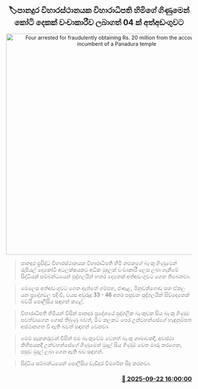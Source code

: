 <p align='center'><b><h2 align='center' title='Four arrested for fraudulently obtaining Rs. 20 million from the account of the incumbent of a Panadura temple'>🏷පානදුර විහාරස්ථානයක විහාරාධිපති හිමිගේ ගිණුමෙන් කෝටි දෙකක් වංචාකාරීව ලබාගත් 04 ක් අත්අඩංගුවට</h2></b></p>
<p align='center'><img src='https://helakuru.sgp1.cdn.digitaloceanspaces.com/esana/images/lib/arrested2-archived.jpg' width='600' alt='Four arrested for fraudulently obtaining Rs. 20 million from the account of the incumbent of a Panadura temple'></p>

> පානදුර ප්‍රසිද්ධ විහාරස්ථානයක විහාරාධිපති හිමි නමකගේ බැංකු ගිණුමෙන් රුපියල් දෙකෝටි අටලක්ෂයකට අධික මුදලක් වංචාකාරී ලෙස ලබා ගැනීමේ සිද්ධියක් සම්බන්ධයෙන් පුද්ගලයින් හතර දෙනෙක් අත්අඩංගුවට ගෙන තිබෙනවා.

> මෙලෙස අත්අඩංගුවට ගෙන ඇත්තේ ගම්පහ, ජාඇළ, මිනුවන්ගොඩ සහ ඒකල යන ප්‍රදේශවල පදිංචි, වයස අවුරුදු 33 - 46 අතර පසුවන පුද්ගලයින් සිව්දෙනෙක් බවයි පොලීසිය සඳහන් කළේ.‍

> විහාරාධිපති හිමියන් විසින් පානදුර ප්‍රදේශයේ පුද්ගලික බැංකුවක සිය බැංකු ගිණුම පවත්වාගෙන ගොස් තිබුණු බවත්, මීට කලකට පෙර උන්වහන්සේගේ හැඳුනුම්පත අස්ථානගත වී ඇති බවත් සඳහන් වෙනවා.

> මෙම සැකකරුවන් විසින් එම බැංකුවේම වෙනත් බැංකු ශාඛාවකදී, අවස්ථා කිහිපයකදී උන්වහන්සේගේ ගිණුමෙන් මුදල් සිය ගිණුම් වෙත මාරු කරගෙන, පසුව මුදල් ලබා ගෙන ඇති බව සඳහන්.

> සිද්ධිය සම්බන්ධයෙන් පොලීසිය වැඩිදුර විමර්ශන සිදු කරනවා.



<h3 align='right'><a href='https://www.helakuru.lk/esana/p/113863/'>📅 2025-09-22 16:00:00</a></h3>
